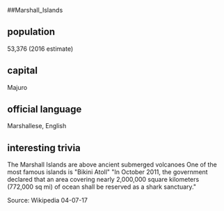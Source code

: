 ##Marshall_Islands
## population
53,376 (2016 estimate)

## capital
Majuro
 
## official language
Marshallese, English

## interesting trivia
The Marshall Islands are above ancient submerged volcanoes
One of the most famous islands is "Bikini Atoll"
"In October 2011, the government declared that an area covering nearly 2,000,000 square kilometers (772,000 sq mi) of ocean shall be reserved as a shark sanctuary."



Source: Wikipedia 04-07-17


